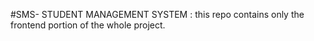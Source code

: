 #SMS- STUDENT MANAGEMENT SYSTEM : this repo contains only the frontend portion of the whole project.

